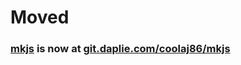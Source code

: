 # Moved
### [mkjs](https://git.daplie.com/coolaj86/mkjs) is now at [git.daplie.com/coolaj86/mkjs](https://git.daplie.com/coolaj86/mkjs)
